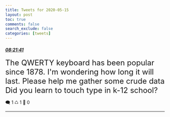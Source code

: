 ```yaml
---
title: Tweets for 2020-05-15
layout: post
toc: true
comments: false
search_exclude: false
categories: [tweets]
---
```



#### <a href = "https://twitter.com/deepfates/status/1261300726937948160">*08:21:41*</a>

<font size="5">The QWERTY keyboard has been popular since 1878. I'm wondering how long it will last. Please help me gather some crude data  Did you learn to touch type in k-12 school?</font>



🗨️ 1 ♺ 1 🤍  0   

---
    
            
